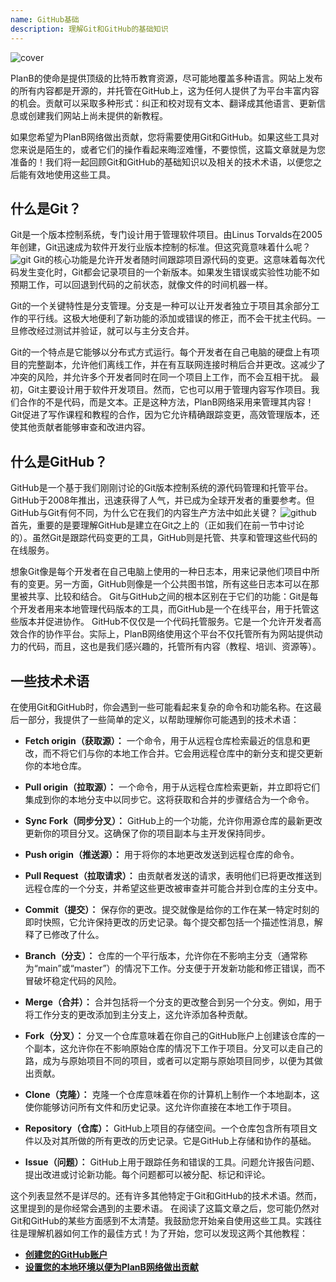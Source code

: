 ```yaml
---
name: GitHub基础
description: 理解Git和GitHub的基础知识
---
```


![cover](assets/cover.webp)

PlanB的使命是提供顶级的比特币教育资源，尽可能地覆盖多种语言。网站上发布的所有内容都是开源的，并托管在GitHub上，这为任何人提供了为平台丰富内容的机会。贡献可以采取多种形式：纠正和校对现有文本、翻译成其他语言、更新信息或创建我们网站上尚未提供的新教程。

如果您希望为PlanB网络做出贡献，您将需要使用Git和GitHub。如果这些工具对您来说是陌生的，或者它们的操作看起来晦涩难懂，不要惊慌，这篇文章就是为您准备的！我们将一起回顾Git和GitHub的基础知识以及相关的技术术语，以便您之后能有效地使用这些工具。

## 什么是Git？

Git是一个版本控制系统，专门设计用于管理软件项目。由Linus Torvalds在2005年创建，Git迅速成为软件开发行业版本控制的标准。但这究竟意味着什么呢？
![git](assets/1.webp)
Git的核心功能是允许开发者随时间跟踪项目源代码的变更。这意味着每次代码发生变化时，Git都会记录项目的一个新版本。如果发生错误或实验性功能不如预期工作，可以回退到代码的之前状态，就像文件的时间机器一样。

Git的一个关键特性是分支管理。分支是一种可以让开发者独立于项目其余部分工作的平行线。这极大地便利了新功能的添加或错误的修正，而不会干扰主代码。一旦修改经过测试并验证，就可以与主分支合并。

Git的一个特点是它能够以分布式方式运行。每个开发者在自己电脑的硬盘上有项目的完整副本，允许他们离线工作，并在有互联网连接时稍后合并更改。这减少了冲突的风险，并允许多个开发者同时在同一个项目上工作，而不会互相干扰。
最初，Git主要设计用于软件开发项目。然而，它也可以用于管理内容写作项目。我们合作的不是代码，而是文本。正是这种方法，PlanB网络采用来管理其内容！Git促进了写作课程和教程的合作，因为它允许精确跟踪变更，高效管理版本，还使其他贡献者能够审查和改进内容。
## 什么是GitHub？

GitHub是一个基于我们刚刚讨论的Git版本控制系统的源代码管理和托管平台。GitHub于2008年推出，迅速获得了人气，并已成为全球开发者的重要参考。但GitHub与Git有何不同，为什么它在我们的内容生产方法中如此关键？
![github](assets/2.webp)
首先，重要的是要理解GitHub是建立在Git之上的（正如我们在前一节中讨论的）。虽然Git是跟踪代码变更的工具，GitHub则是托管、共享和管理这些代码的在线服务。

想象Git像是每个开发者在自己电脑上使用的一种日志本，用来记录他们项目中所有的变更。另一方面，GitHub则像是一个公共图书馆，所有这些日志本可以在那里被共享、比较和结合。
Git与GitHub之间的根本区别在于它们的功能：Git是每个开发者用来本地管理代码版本的工具，而GitHub是一个在线平台，用于托管这些版本并促进协作。
GitHub不仅仅是一个代码托管服务。它是一个允许开发者高效合作的协作平台。实际上，PlanB网络使用这个平台不仅托管所有为网站提供动力的代码，而且，这也是我们感兴趣的，托管所有内容（教程、培训、资源等）。

## 一些技术术语

在使用Git和GitHub时，你会遇到一些可能看起来复杂的命令和功能名称。在这最后一部分，我提供了一些简单的定义，以帮助理解你可能遇到的技术术语：

- **Fetch origin（获取源）：** 一个命令，用于从远程仓库检索最近的信息和更改，而不将它们与你的本地工作合并。它会用远程仓库中的新分支和提交更新你的本地仓库。

- **Pull origin（拉取源）：** 一个命令，用于从远程仓库检索更新，并立即将它们集成到你的本地分支中以同步它。这将获取和合并的步骤结合为一个命令。
- **Sync Fork（同步分叉）：** GitHub上的一个功能，允许你用源仓库的最新更改更新你的项目分叉。这确保了你的项目副本与主开发保持同步。
- **Push origin（推送源）：** 用于将你的本地更改发送到远程仓库的命令。

- **Pull Request（拉取请求）：** 由贡献者发送的请求，表明他们已将更改推送到远程仓库的一个分支，并希望这些更改被审查并可能合并到仓库的主分支中。

- **Commit（提交）：** 保存你的更改。提交就像是给你的工作在某一特定时刻的即时快照，它允许保持更改的历史记录。每个提交都包括一个描述性消息，解释了已修改了什么。

- **Branch（分支）：** 仓库的一个平行版本，允许你在不影响主分支（通常称为“main”或“master”）的情况下工作。分支便于开发新功能和修正错误，而不冒破坏稳定代码的风险。

- **Merge（合并）：** 合并包括将一个分支的更改整合到另一个分支。例如，用于将工作分支的更改添加到主分支上，这允许添加各种贡献。

- **Fork（分叉）：** 分叉一个仓库意味着在你自己的GitHub账户上创建该仓库的一个副本，这允许你在不影响原始仓库的情况下工作于项目。分叉可以走自己的路，成为与原始项目不同的项目，或者可以定期与原始项目同步，以便为其做出贡献。

- **Clone（克隆）：** 克隆一个仓库意味着在你的计算机上制作一个本地副本，这使你能够访问所有文件和历史记录。这允许你直接在本地工作于项目。

- **Repository（仓库）：** GitHub上项目的存储空间。一个仓库包含所有项目文件以及对其所做的所有更改的历史记录。它是GitHub上存储和协作的基础。

- **Issue（问题）：** GitHub上用于跟踪任务和错误的工具。问题允许报告问题、提出改进或讨论新功能。每个问题都可以被分配、标记和评论。

这个列表显然不是详尽的。还有许多其他特定于Git和GitHub的技术术语。然而，这里提到的是你经常会遇到的主要术语。
在阅读了这篇文章之后，您可能仍然对Git和GitHub的某些方面感到不太清楚。我鼓励您开始亲自使用这些工具。实践往往是理解机器如何工作的最佳方式！为了开始，您可以发现这两个其他教程：
- **[创建您的GitHub账户](https://planb.network/tutorials/others/create-github-account)**
- **[设置您的本地环境以便为PlanB网络做出贡献](https://planb.network/tutorials/others/github-desktop-work-environment)**